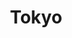 ---
title: Tokyo
crosslinks:
- japancirclejerk
- japanlife
- JapanTravel
- jvlog
- japan
- livven
- SayonaraSales
- autotldr
- LearnJapanese
- Serendipity
- titlegore
- hailcorporate
- shuffle
- Michio_Kaku
- japanhowdoilife
- HailCorporate
- MuseumOfReddit
- Art
- newsokur
- NintendoSwitch
---